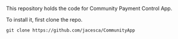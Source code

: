 This repository holds the code for Community Payment Control App. 

To install it, first clone the repo.

```
git clone https://github.com/jacesca/CommunityApp
```

